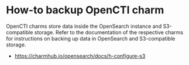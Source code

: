 # How-to backup OpenCTI charm

OpenCTI charms store data inside the OpenSearch instance and S3-compatible 
storage. Refer to the documentation of the respective charms for instructions 
on backing up data in OpenSearch and S3-compatible storage.

- https://charmhub.io/opensearch/docs/h-configure-s3